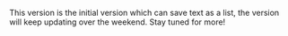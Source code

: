 This version is the initial version which can save text as a list, the version will keep updating over the weekend. Stay tuned for more!
